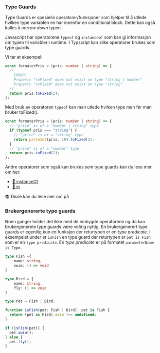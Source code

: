 ### Type Guards

Type Guards er spesielle operatorer/funksjoner som hjelper til å utlede hvilken type variablen en har innenfor en conditional block. Dette kan også kalles å _narrow down_ typen.

Javascript har operatorene `typeof` og `instanceof` som kan gi informasjon om typen til variabler i runtime. I Typscript kan slike operatorer brukes som type guards.

Vi tar et eksempel:

```typescript
const formaterPris = (pris: number | string) => {
  /* 
    ERROR:
    Property "toFixed" does not exist on type "string | number"
    Property "toFixed" does not exist on type "string" 
  */
  return pris.toFixed(2);
};
```
Med bruk av operatoren `typeof` kan man utlede hvilken type man før man bruker toFixed().

```typescript
const formaterPris = (pris: number | string) => {
  // "price" is of a "number | string" type
  if (typeof pris === "string") {
    // "price" is of a "string" type
    return parseInt(pris, 10).toFixed(2);
  }
  // "price" is of a "number" type
  return pris.toFixed(2);
};
```


Andre operatorer som også kan brukes som type guards kan du lese mer om her:
- [📘 instanceOf](https://www.typescriptlang.org/docs/handbook/2/narrowing.html#instanceof-narrowing)
- [📙 in](https://www.typescriptlang.org/docs/handbook/2/narrowing.html#the-in-operator-narrowing)

📚 Disse kan du lese mer om på 



### Brukergenererte type guards
Noen ganger holder det ikke med de innbygde operatorene og da kan brukergenerete type guards være veldig nyttig. En brukergenerert type guards er egentlig kun en funksjon der returtypen er en _type predicate_. 
I eksempelet under er `isFish` en type guard der returtypen er `pet is Fish` som er en `type predicate`. En _type predicate_ er på formatet `parameterName is Type`.


```typescript
type Fish ={
    name: string,
    swim: () => void
}

type Bird = {
    name: string,
    fly: () => void
}

type Pet = Fish | Bird;

function isFish(pet: Fish | Bird): pet is Fish {
  return (pet as Fish).swim !== undefined;
}

if (isFish(pet)) {
  pet.swim();
} else {
  pet.fly();
}
```

